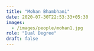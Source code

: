 ```yaml
---
title: "Mohan Bhambhani"
date: 2020-07-30T22:53:33+05:30
images:
  - /images/people/mohan1.jpg
role: "Dual Degree"
draft: false
---
```


